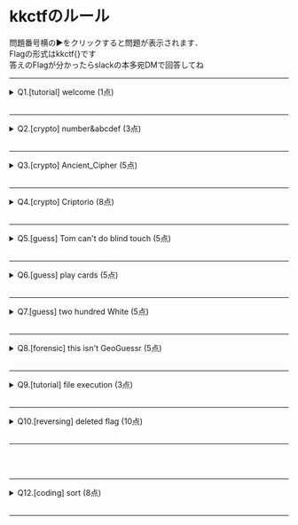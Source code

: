 # kkctfのルール
問題番号横の▶をクリックすると問題が表示されます．<br>
Flagの形式はkkctf{}です<br>
答えのFlagが分かったらslackの本多宛DMで回答してね<br>

---
<details>
<summary>Q1.[tutorial] welcome (1点) </summary>
まずは正しく回答できるかテストしてみよう．Flagはこれだよ<br><br>
kkctf{w3lcome_2_kkctf_f82mz78}<br><br>

</details>
<br>

---
<details>
<summary>Q2.[crypto] number&abcdef (3点) </summary>
次の文字列はFlagが何らかの形式で変換されたものらしいよ．でも僕にはさっぱりだ．<br><br>
6b 6b 63 74 66 7b 61 73 63 69 69 5f 41 53 43 49 49 5f 66 33 6c 30 31 6a 63 6e 34 61 31 37 7d
<br><br>

</details>
<br>

---
<details>
<summary>Q3.[crypto] Ancient_Cipher (5点) </summary>
文字が書かれた細い紙と変なマークが書かれた紙を渡されたんだけど，これってどういうこと？<br><br>

[Ancient_Cipher.jpg](https://github.com/H0ndh11/CTF/blob/main/%E3%82%BC%E3%83%9F%E7%99%BA%E8%A1%A8%E8%B3%87%E6%96%99/%E5%95%8F%E9%A1%8Cfile%E7%BD%AE%E3%81%8D%E5%A0%B4/Ancient_Cipher.jpg)<br><br>

</details>
<br>

---
<details>
<summary>Q4.[crypto] Criptorio (8点) </summary>
暗号文だ！こいつを何とかしてくれ！<br><br>
MjcyYTAzNDU2NTZhMDNlN2FiNGQyMWIzY2M3MmVkYTYKSGFzaHRvb2xraXQuY29tCg==<br><br>

</details>
<br>

---
<details>
<summary>Q5.[guess] Tom can't do blind touch (5点) </summary>
友達のトムに答えとなるFlagをブラインドタッチで入力させてみたよ！<br>
ちなみに，キーボードは日本語配列だったよ！<br><br>
jjxrd`VkubsR9yxgV2fubbwe*
<br><br>

</details>
<br>

---
<details>
<summary>Q6.[guess] play cards (5点) </summary>
トランプで遊んでいたらサイゼリヤに行きたくなってきたよ<br><br>

[cards.jpg](https://github.com/H0ndh11/CTF/blob/main/%E3%82%BC%E3%83%9F%E7%99%BA%E8%A1%A8%E8%B3%87%E6%96%99/%E5%95%8F%E9%A1%8Cfile%E7%BD%AE%E3%81%8D%E5%A0%B4/cards.jpg)<br><br>

</details>
<br>

---
<details>
<summary>Q7.[guess] two hundred White (5点) </summary>
？？？「白って200色あんねん」<br><br>

[white_200.jpg](https://github.com/H0ndh11/CTF/blob/main/%E3%82%BC%E3%83%9F%E7%99%BA%E8%A1%A8%E8%B3%87%E6%96%99/%E5%95%8F%E9%A1%8Cfile%E7%BD%AE%E3%81%8D%E5%A0%B4/white_200.jpg)
<br><br>

</details>
<br>

---
<details>
<summary>Q8.[forensic] this isn't GeoGuessr (5点) </summary>
この写真が撮影された場所は何県の何市だろう？？<br>
※例）東京都八王子市の場合，回答形式はkkctf{tokyo_hachioji}<br><br>

[ice_cream.jpg](https://github.com/H0ndh11/CTF/blob/main/%E3%82%BC%E3%83%9F%E7%99%BA%E8%A1%A8%E8%B3%87%E6%96%99/%E5%95%8F%E9%A1%8Cfile%E7%BD%AE%E3%81%8D%E5%A0%B4/ice_cream.jpg)<br><br>

</details>
<br>

---
<details>
<summary>Q9.[tutorial] file execution (3点) </summary>
c言語からコンパイルされた実行ファイルを適切な環境で実行してみよう！<br>
※ファイルクリック→View rawからダウンロードが可能．右クリック保存だとエラーの可能性があります．<br><br>

[Can_u_Execute.exe](https://github.com/H0ndh11/CTF/blob/main/%E3%82%BC%E3%83%9F%E7%99%BA%E8%A1%A8%E8%B3%87%E6%96%99/%E5%95%8F%E9%A1%8Cfile%E7%BD%AE%E3%81%8D%E5%A0%B4/Can_u_Execute.exe)<br><br>

</details>
<br>

---
<details>
<summary>Q10.[reversing] deleted flag (10点) </summary>
この実行ファイルはさっきと同じ要領で実行してもダメみたいだ<br>
どうやらプログラム実行中にflagが別の文字列で上書きされているらしい<br>※ファイルクリック→View rawからダウンロードが可能．右クリック保存だとエラーの可能性があります．<br><br>

[Deleted_Flag.exe](https://github.com/H0ndh11/CTF/blob/main/%E3%82%BC%E3%83%9F%E7%99%BA%E8%A1%A8%E8%B3%87%E6%96%99/%E5%95%8F%E9%A1%8Cfile%E7%BD%AE%E3%81%8D%E5%A0%B4/Deleted_Flag.exe)
<br><br>

</details>
<br>

---
<br><br>
<!--
Q11.[secret] bonus（6点）
よく見つけたね！Flagをあげるよ！
kkctf{wow!_c0ngratulation_f1639}
-->

---
<details>
<summary>Q12.[coding] sort (8点) </summary>
この数値たちを小さい順に並べてくれ！<br>
※例）3,1,14,20の場合，回答形式はkkctf{131420}<br><br>

50,24,33,555,11,14,107,17,53,404,29,147,47,12,1024,54,352,56,51,79,77,41,123,1,8,81,20,100,40,80,93,101,99,0,111,297,27<br><br>

</details>
<br>

---